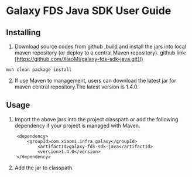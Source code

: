 # Galaxy FDS Java SDK User Guide

## Installing

1. Download source codes from github ,build and install the jars into local maven repository (or deploy to a central Maven repository).
github link: [https://github.com/XiaoMi/galaxy-fds-sdk-java.git]()

`mvn clean package install`

2. If use Maven to management, users can download the latest jar for maven central repository.The latest version is 1.4.0.

## Usage

1. Import the above jars into the project classpath or add the following dependency if your project is managed with Maven.

```
    <dependency>
      	<groupId>com.xiaomi.infra.galaxy</groupId>
    		<artifactId>galaxy-fds-sdk-java</artifactId>
    		<version>1.4.0</version>
    </dependency>
```

2. Add the jar to classpath.

